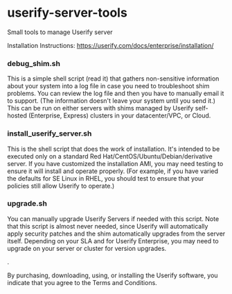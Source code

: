 # userify-server-tools
Small tools to manage Userify server

Installation Instructions:
https://userify.com/docs/enterprise/installation/


### debug_shim.sh

This is a simple shell script (read it) that gathers non-sensitive information about your system into a log file in case you need to troubleshoot shim problems. You can review the log file and then you have to manually email it to support. (The information doesn't leave your system until you send it.) This can be run on either servers with shims managed by Userify self-hosted (Enterprise, Express) clusters in your datacenter/VPC, or Cloud.

### install_userify_server.sh

This is the shell script that does the work of installation. It's intended to be executed only on a standard Red Hat/CentOS/Ubuntu/Debian/derivative server. If you have customized the installation AMI, you may need testing to ensure it will install and operate properly. (For example, if you have varied the defaults for SE Linux in RHEL, you should test to ensure that your policies still allow Userify to operate.)

### upgrade.sh

You can manually upgrade Userify Servers if needed with this script. Note that this script is almost never needed, since Userify will automatically apply security patches and the shim automatically upgrades from the server itself. Depending on your SLA and for Userify Enterprise, you may need to upgrade on your server or cluster for version upgrades.


.

By purchasing, downloading, using, or installing the Userify software, you indicate that you agree to the Terms and Conditions.
